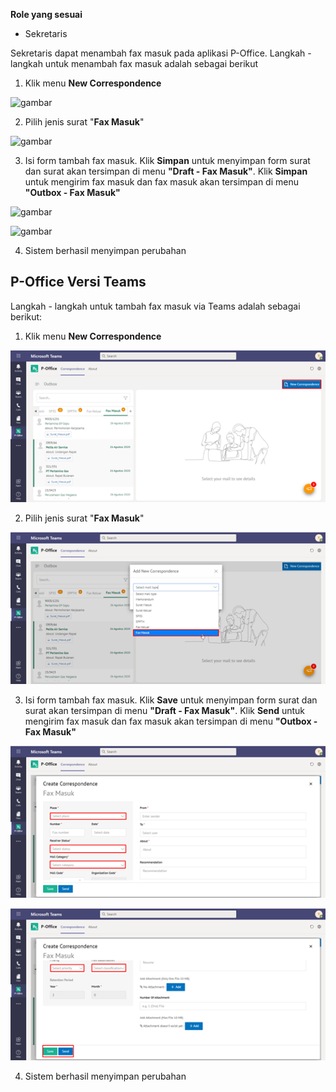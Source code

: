 **Role yang sesuai**

- Sekretaris

Sekretaris dapat menambah fax masuk pada aplikasi P-Office. Langkah - langkah untuk menambah fax masuk adalah sebagai berikut

1. Klik menu **New Correspondence**

![gambar](SC_FaxMasuk/FM02.png)

2. Pilih jenis surat "**Fax Masuk**"

![gambar](SC_FaxMasuk/FM03.png)

3. Isi form tambah fax masuk. Klik **Simpan** untuk menyimpan form surat dan surat akan tersimpan di menu **"Draft - Fax Masuk"**. Klik **Simpan** untuk mengirim fax masuk dan fax masuk akan tersimpan di menu **"Outbox - Fax Masuk"**

![gambar](SC_FaxMasuk/FM04.png)

![gambar](SC_FaxMasuk/FM05.png)

4. Sistem berhasil menyimpan perubahan

## **P-Office Versi Teams**

Langkah - langkah untuk tambah fax masuk via Teams adalah sebagai berikut:

1. Klik menu **New Correspondence**

![gambar](FaxMasuk/FM_Teams/FM02.png)

2. Pilih jenis surat "**Fax Masuk**"

![gambar](FaxMasuk/FM_Teams/FM03.png)

3. Isi form tambah fax masuk. Klik **Save** untuk menyimpan form surat dan surat akan tersimpan di menu **"Draft - Fax Masuk"**. Klik **Send** untuk mengirim fax masuk dan fax masuk akan tersimpan di menu **"Outbox - Fax Masuk"**

![gambar](FaxMasuk/FM_Teams/FM04.png)

![gambar](FaxMasuk/FM_Teams/FM05.png)

4. Sistem berhasil menyimpan perubahan